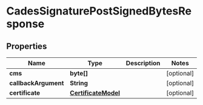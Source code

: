 

# CadesSignaturePostSignedBytesResponse


## Properties

| Name | Type | Description | Notes |
|------------ | ------------- | ------------- | -------------|
|**cms** | **byte[]** |  |  [optional] |
|**callbackArgument** | **String** |  |  [optional] |
|**certificate** | [**CertificateModel**](CertificateModel.md) |  |  [optional] |



